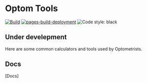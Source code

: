 # Optom Tools

[![Build](https://github.com/shivan-s/optom-tools/actions/workflows/build.yml/badge.svg)](https://github.com/shivan-s/python-template/actions/workflows/build.yml)
[![pages-build-deployment](https://github.com/optom-tools/python-template/actions/workflows/pages/pages-build-deployment/badge.svg?branch=gh-pages)](https://github.com/shivan-s/python-template/actions/workflows/pages/pages-build-deployment)
![Code style: black](https://img.shields.io/badge/code%20style-black-000000.svg)

## Under develepment

Here are some common calculators and tools used by Optometrists.

## Docs

[Docs]
